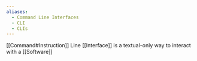 ```yaml
---
aliases:
  - Command Line Interfaces
  - CLI
  - CLIs
---
```


[[Command#Instruction]] Line [[Interface]] is a textual-only way to interact with a [[Software]]
